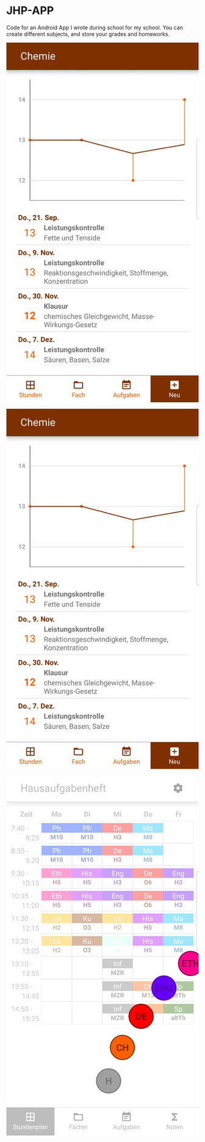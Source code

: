 # JHP-APP
Code for an Android App I wrote during school for my school. You can create different subjects, and store your grades and homeworks.

![Overview of Subjects](./screenshots/GradeDiagram.jpg)

![Diagram of Grades](./screenshots/GradeDiagram.jpg)

![Thumbwheel](./screenshots/Thumbwheel.jpg)
